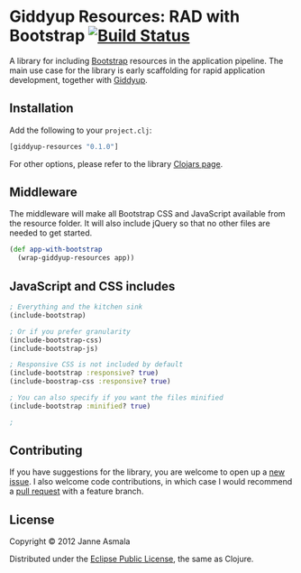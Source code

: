 Giddyup Resources: RAD with Bootstrap [![Build Status](https://secure.travis-ci.org/asmala/giddyup-resources.png?branch=master)](http://travis-ci.org/asmala/giddyup-resources)
=====================================

A library for including [Bootstrap](http://getbootstrap.com/)
resources in the application pipeline. The main use case for the
library is early scaffolding for rapid application development,
together with [Giddyup](https://github.com/asmala/giddyup).


## Installation

Add the following to your `project.clj`:

```clojure
[giddyup-resources "0.1.0"]
```

For other options, please refer to the library
[Clojars page](https://clojars.org/giddyup).


## Middleware

The middleware will make all Bootstrap CSS and JavaScript available
from the resource folder. It will also include jQuery so that no
other files are needed to get started.

```clojure
(def app-with-bootstrap
  (wrap-giddyup-resources app))
```


## JavaScript and CSS includes

```clojure
; Everything and the kitchen sink
(include-bootstrap)

; Or if you prefer granularity
(include-bootstrap-css)
(include-bootstrap-js)

; Responsive CSS is not included by default
(include-bootstrap :responsive? true)
(include-boostrap-css :responsive? true)

; You can also specify if you want the files minified
(include-bootstrap :minified? true)

;
```


## Contributing

If you have suggestions for the library, you are welcome to open up a
[new issue](https://github.com/asmala/giddyup-resources/issues/new). I
also welcome code contributions, in which case I would recommend a
[pull request](https://help.github.com/articles/using-pull-requests)
with a feature branch.


## License

Copyright © 2012 Janne Asmala

Distributed under the
[Eclipse Public License](http://www.eclipse.org/legal/epl-v10.html),
the same as Clojure.
